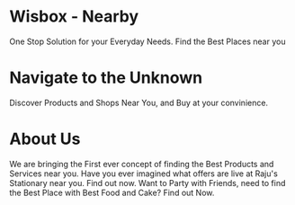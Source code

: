 # Wisbox - Nearby

One Stop Solution for your Everyday Needs.
Find the Best Places near you

# Navigate to the Unknown

Discover Products and Shops Near You, and Buy at your convinience.

# About Us

We are bringing the First ever concept of finding the Best Products and Services near you. Have you ever imagined what offers are live at Raju's Stationary near you. Find out now. Want to Party with Friends, need to find the Best Place with Best Food and Cake? Find out Now.
